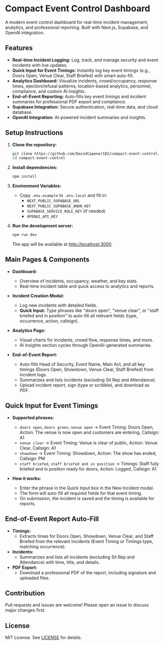 # Compact Event Control Dashboard

A modern event control dashboard for real-time incident management, analytics, and professional reporting. Built with Next.js, Supabase, and OpenAI integration.

## Features

- **Real-time Incident Logging:** Log, track, and manage security and event incidents with live updates.
- **Quick Input for Event Timings:** Instantly log key event timings (e.g., Doors Open, Venue Clear, Staff Briefed) with smart auto-fill.
- **Analytics Dashboard:** Visualize incidents, crowd/occupancy, response times, ejection/refusal patterns, location-based analytics, personnel, compliance, and custom AI insights.
- **End-of-Event Reporting:** Auto-fills key event timings and incident summaries for professional PDF export and compliance.
- **Supabase Integration:** Secure authentication, real-time data, and cloud database.
- **OpenAI Integration:** AI-powered incident summaries and insights.

## Setup Instructions

1. **Clone the repository:**
   ```bash
   git clone https://github.com/DavidCapener182/compact-event-control.git
   cd compact-event-control
   ```

2. **Install dependencies:**
   ```bash
   npm install
   ```

3. **Environment Variables:**
   - Copy `.env.example` to `.env.local` and fill in:
     - `NEXT_PUBLIC_SUPABASE_URL`
     - `NEXT_PUBLIC_SUPABASE_ANON_KEY`
     - `SUPABASE_SERVICE_ROLE_KEY` (if needed)
     - `OPENAI_API_KEY`

4. **Run the development server:**
   ```bash
   npm run dev
   ```
   The app will be available at [http://localhost:3000](http://localhost:3000).

## Main Pages & Components

- **Dashboard:**
  - Overview of incidents, occupancy, weather, and key stats.
  - Real-time incident table and quick access to analytics and reports.

- **Incident Creation Modal:**
  - Log new incidents with detailed fields.
  - **Quick Input:** Type phrases like "doors open", "venue clear", or "staff briefed and in position" to auto-fill all relevant fields (type, occurrence, action, callsign).

- **Analytics Page:**
  - Visual charts for incidents, crowd flow, response times, and more.
  - AI Insights section cycles through OpenAI-generated summaries.

- **End-of-Event Report:**
  - Auto-fills Head of Security, Event Name, Main Act, and all key timings (Doors Open, Showdown, Venue Clear, Staff Briefed) from incident logs.
  - Summarizes and lists incidents (excluding Sit Rep and Attendance).
  - Upload incident report, sign (type or scribble), and download as PDF.

## Quick Input for Event Timings

- **Supported phrases:**
  - `doors open`, `doors green`, `venue open` → Event Timing: Doors Open, Action: The venue is now open and customers are entering, Callsign: A1
  - `venue clear` → Event Timing: Venue is clear of public, Action: Venue Clear, Callsign: A1
  - `showdown` → Event Timing: Showdown, Action: The show has ended, Callsign: PM
  - `staff briefed`, `staff briefed and in position` → Timings: Staff fully briefed and in position ready for doors, Action: Logged, Callsign: A1

- **How it works:**
  - Enter the phrase in the Quick Input box in the New Incident modal.
  - The form will auto-fill all required fields for that event timing.
  - On submission, the incident is saved and the timing is available for reports.

## End-of-Event Report Auto-Fill

- **Timings:**
  - Extracts times for Doors Open, Showdown, Venue Clear, and Staff Briefed from the relevant incidents (Event Timing or Timings type, matching occurrence).
- **Incidents:**
  - Summarizes and lists all incidents (excluding Sit Rep and Attendance) with time, title, and details.
- **PDF Export:**
  - Download a professional PDF of the report, including signature and uploaded files.

## Contribution

Pull requests and issues are welcome! Please open an issue to discuss major changes first.

## License

MIT License. See [LICENSE](LICENSE) for details. 